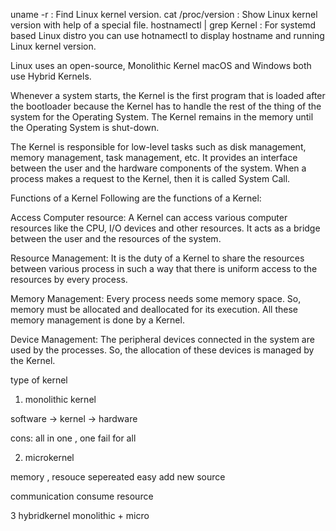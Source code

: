 uname -r : Find Linux kernel version.
cat /proc/version : Show Linux kernel version with help of a special file.
hostnamectl | grep Kernel : For systemd based Linux distro you can use hotnamectl to display hostname and running Linux kernel version.

Linux uses an open-source, Monolithic Kernel
macOS and Windows both use Hybrid Kernels.

Whenever a system starts, the Kernel is the first program that is loaded after the bootloader because the Kernel has to handle the rest of the thing of the system for the Operating System. The Kernel remains in the memory until the Operating System is shut-down.

The Kernel is responsible for low-level tasks such as disk management, memory management, task management, etc. It provides an interface between the user and the hardware components of the system. When a process makes a request to the Kernel, then it is called System Call.

Functions of a Kernel
Following are the functions of a Kernel:

Access Computer resource: A Kernel can access various computer resources like the CPU, I/O devices and other resources. It acts as a bridge between the user and the resources of the system.

Resource Management: It is the duty of a Kernel to share the resources between various process in such a way that there is uniform access to the resources by every process.

Memory Management: Every process needs some memory space. So, memory must be allocated and deallocated for its execution. All these memory management is done by a Kernel.

Device Management: The peripheral devices connected in the system are used by the processes. So, the allocation of these devices is managed by the Kernel.

type of kernel 

1. monolithic kernel 

software -> kernel -> hardware

cons: all in one , one fail for all 

2. microkernel 

memory , resouce sepereated 
easy add new source 

communication consume resource 



3 hybridkernel 
monolithic + micro



